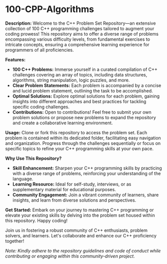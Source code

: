 # 100-CPP-Algorithms

**Description:**
Welcome to the C++ Problem Set Repository—an extensive collection of 100 C++ programming challenges tailored to augment your coding prowess! This repository aims to offer a diverse range of problems encompassing various difficulty levels, from fundamental exercises to intricate concepts, ensuring a comprehensive learning experience for programmers of all proficiencies.

**Features:**
- **100 C++ Problems:** Immerse yourself in a curated compilation of C++ challenges covering an array of topics, including data structures, algorithms, string manipulation, logic puzzles, and more.
- **Clear Problem Statements:** Each problem is accompanied by a concise and lucid problem statement, outlining the task to be accomplished.
- **Optimal Solutions:** Explore optimal solutions for each problem, gaining insights into different approaches and best practices for tackling specific coding challenges.
- **Contributions:** Open to contributions! Feel free to submit your own problem solutions or propose new problems to expand the repository and create a collaborative learning environment.

**Usage:**
Clone or fork this repository to access the problem set. Each problem is contained within its dedicated folder, facilitating easy navigation and organization. Progress through the challenges sequentially or focus on specific topics to refine your C++ programming skills at your own pace.

**Why Use This Repository?**
- **Skill Enhancement:** Sharpen your C++ programming skills by practicing with a diverse range of problems, reinforcing your understanding of the language.
- **Learning Resource:** Ideal for self-study, interviews, or as supplementary material for educational purposes.
- **Community Engagement:** Join a vibrant community of learners, share insights, and learn from diverse solutions and perspectives.

**Get Started:**
Embark on your journey to mastering C++ programming or elevate your existing skills by delving into the problem set housed within this repository. Happy coding!

Join us in fostering a robust community of C++ enthusiasts, problem solvers, and learners. Let's collaborate and enhance our C++ proficiency together!

*Note: Kindly adhere to the repository guidelines and code of conduct while contributing or engaging within this community-driven project.*
